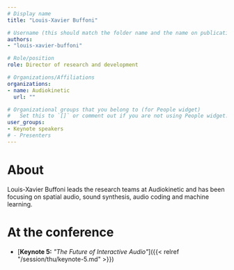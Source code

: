 ```yaml
---
# Display name
title: "Louis-Xavier Buffoni"

# Username (this should match the folder name and the name on publications)
authors:
- "louis-xavier-buffoni"

# Role/position
role: Director of research and development

# Organizations/Affiliations
organizations:
- name: Audiokinetic
  url: ""

# Organizational groups that you belong to (for People widget)
#   Set this to `[]` or comment out if you are not using People widget.
user_groups:
- Keynote speakers
# - Presenters
---
```


# About

Louis-Xavier Buffoni leads the research teams at Audiokinetic and has been focusing on spatial audio, sound synthesis, audio coding and machine learning.

# At the conference

<!-- - [**Introduction & Panel 1** *"Research Axis 1: Instruments, devices & systems"*]({{< relref "/session/wed/panel-1.md" >}}), with [Thierry Dutoit]({{< relref "/authors/thierry-dutoit" >}}) -->
- [**Keynote 5:** *"The Future of Interactive Audio"*]({{< relref "/session/thu/keynote-5.md" >}})